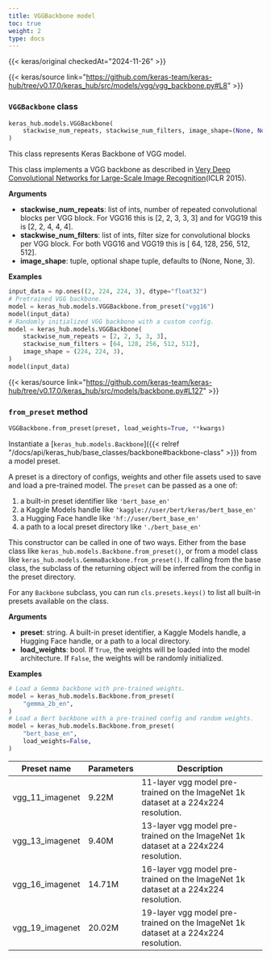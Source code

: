 ```yaml
---
title: VGGBackbone model
toc: true
weight: 2
type: docs
---
```


{{< keras/original checkedAt="2024-11-26" >}}

{{< keras/source link="https://github.com/keras-team/keras-hub/tree/v0.17.0/keras_hub/src/models/vgg/vgg_backbone.py#L8" >}}

### `VGGBackbone` class

```python
keras_hub.models.VGGBackbone(
    stackwise_num_repeats, stackwise_num_filters, image_shape=(None, None, 3), **kwargs
)
```

This class represents Keras Backbone of VGG model.

This class implements a VGG backbone as described in [Very Deep
Convolutional Networks for Large-Scale Image Recognition](https://arxiv.org/abs/1409.1556)(ICLR 2015).

**Arguments**

- **stackwise_num_repeats**: list of ints, number of repeated convolutional
  blocks per VGG block. For VGG16 this is [2, 2, 3, 3, 3] and for
  VGG19 this is [2, 2, 4, 4, 4].
- **stackwise_num_filters**: list of ints, filter size for convolutional
  blocks per VGG block. For both VGG16 and VGG19 this is [
  64, 128, 256, 512, 512].
- **image_shape**: tuple, optional shape tuple, defaults to (None, None, 3).

**Examples**

```python
input_data = np.ones((2, 224, 224, 3), dtype="float32")
# Pretrained VGG backbone.
model = keras_hub.models.VGGBackbone.from_preset("vgg16")
model(input_data)
# Randomly initialized VGG backbone with a custom config.
model = keras_hub.models.VGGBackbone(
    stackwise_num_repeats = [2, 2, 3, 3, 3],
    stackwise_num_filters = [64, 128, 256, 512, 512],
    image_shape = (224, 224, 3),
)
model(input_data)
```

{{< keras/source link="https://github.com/keras-team/keras-hub/tree/v0.17.0/keras_hub/src/models/backbone.py#L127" >}}

### `from_preset` method

```python
VGGBackbone.from_preset(preset, load_weights=True, **kwargs)
```

Instantiate a [`keras_hub.models.Backbone`]({{< relref "/docs/api/keras_hub/base_classes/backbone#backbone-class" >}}) from a model preset.

A preset is a directory of configs, weights and other file assets used
to save and load a pre-trained model. The `preset` can be passed as a
one of:

1. a built-in preset identifier like `'bert_base_en'`
2. a Kaggle Models handle like `'kaggle://user/bert/keras/bert_base_en'`
3. a Hugging Face handle like `'hf://user/bert_base_en'`
4. a path to a local preset directory like `'./bert_base_en'`

This constructor can be called in one of two ways. Either from the base
class like `keras_hub.models.Backbone.from_preset()`, or from
a model class like `keras_hub.models.GemmaBackbone.from_preset()`.
If calling from the base class, the subclass of the returning object
will be inferred from the config in the preset directory.

For any `Backbone` subclass, you can run `cls.presets.keys()` to list
all built-in presets available on the class.

**Arguments**

- **preset**: string. A built-in preset identifier, a Kaggle Models
  handle, a Hugging Face handle, or a path to a local directory.
- **load_weights**: bool. If `True`, the weights will be loaded into the
  model architecture. If `False`, the weights will be randomly
  initialized.

**Examples**

```python
# Load a Gemma backbone with pre-trained weights.
model = keras_hub.models.Backbone.from_preset(
    "gemma_2b_en",
)
# Load a Bert backbone with a pre-trained config and random weights.
model = keras_hub.models.Backbone.from_preset(
    "bert_base_en",
    load_weights=False,
)
```

| Preset name     | Parameters | Description                                                                        |
| --------------- | ---------- | ---------------------------------------------------------------------------------- |
| vgg_11_imagenet | 9.22M      | 11-layer vgg model pre-trained on the ImageNet 1k dataset at a 224x224 resolution. |
| vgg_13_imagenet | 9.40M      | 13-layer vgg model pre-trained on the ImageNet 1k dataset at a 224x224 resolution. |
| vgg_16_imagenet | 14.71M     | 16-layer vgg model pre-trained on the ImageNet 1k dataset at a 224x224 resolution. |
| vgg_19_imagenet | 20.02M     | 19-layer vgg model pre-trained on the ImageNet 1k dataset at a 224x224 resolution. |
